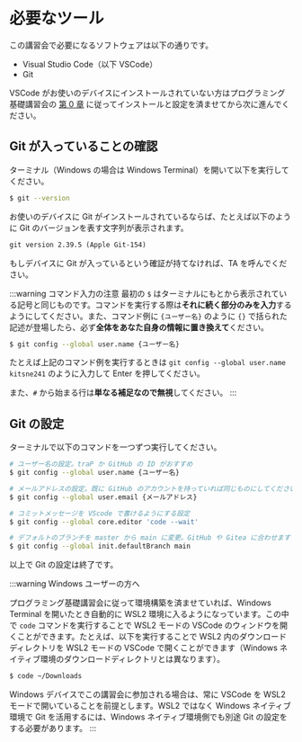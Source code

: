 # 必要なツール

この講習会で必要になるソフトウェアは以下の通りです。

- Visual Studio Code（以下 VSCode）
- Git

VSCode がお使いのデバイスにインストールされていない方はプログラミング基礎講習会の [第 0 章](https://pg-basic.trap.show/text/chapter-0/) に従ってインストールと設定を済ませてから次に進んでください。

## Git が入っていることの確認

ターミナル（Windows の場合は Windows Terminal）を開いて以下を実行してください。

```sh
$ git --version
```

お使いのデバイスに Git がインストールされているならば、たとえば以下のように Git のバージョンを表す文字列が表示されます。

```txt
git version 2.39.5 (Apple Git-154)
```

もしデバイスに Git が入っているという確証が持てなければ、TA を呼んでください。

:::warning コマンド入力の注意
最初の `$` はターミナルにもとから表示されている記号と同じものです。コマンドを実行する際は**それに続く部分のみを入力**するようにしてください。また、コマンド例に `{ユーザー名}` のように `{}` で括られた記述が登場したら、必ず**全体をあなた自身の情報に置き換えて**ください。

```sh
$ git config --global user.name {ユーザー名}
```

たとえば上記のコマンド例を実行するときは `git config --global user.name kitsne241` のように入力して Enter を押してください。

また、`#` から始まる行は**単なる補足なので無視**してください。
:::

## Git の設定

ターミナルで以下のコマンドを一つずつ実行してください。

```sh
# ユーザー名の設定。traP か GitHub の ID がおすすめ
$ git config --global user.name {ユーザー名}

# メールアドレスの設定。既に GitHub のアカウントを持っていれば同じものにしてください
$ git config --global user.email {メールアドレス}

# コミットメッセージを VScode で書けるようにする設定
$ git config --global core.editor 'code --wait'

# デフォルトのブランチを master から main に変更。GitHub や Gitea に合わせます
$ git config --global init.defaultBranch main
```

以上で Git の設定は終了です。

:::warning Windows ユーザーの方へ

プログラミング基礎講習会に従って環境構築を済ませていれば、Windows Terminal を開いたとき自動的に WSL2 環境に入るようになっています。この中で `code` コマンドを実行することで WSL2 モードの VSCode のウィンドウを開くことができます。たとえば、以下を実行することで WSL2 内のダウンロードディレクトリを WSL2 モードの VSCode で開くことができます（Windows ネイティブ環境のダウンロードディレクトリとは異なります）。

```sh
$ code ~/Downloads
```

Windows デバイスでこの講習会に参加される場合は、常に VSCode を WSL2 モードで開いていることを前提とします。WSL2 ではなく Windows ネイティブ環境で Git を活用するには、Windows ネイティブ環境側でも別途 Git の設定をする必要があります。
:::
